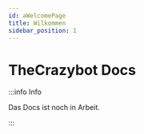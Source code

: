```yaml
---
id: aWelcomePage
title: Wilkommen
sidebar_position: 1
---
```



# TheCrazybot Docs 


:::info Info

Das Docs ist noch in Arbeit.

:::
